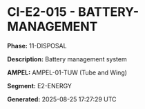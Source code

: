 # CI-E2-015 - BATTERY-MANAGEMENT

**Phase:** 11-DISPOSAL

**Description:** Battery management system

**AMPEL:** AMPEL-01-TUW (Tube and Wing)

**Segment:** E2-ENERGY

**Generated:** 2025-08-25 17:27:29 UTC
